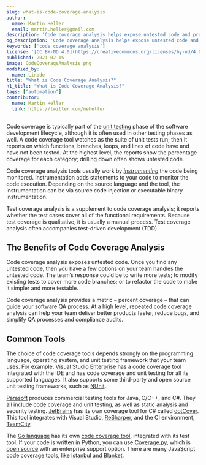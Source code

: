```yaml
---
slug: what-is-code-coverage-analysis
author:
  name: Martin Heller
  email: martin.heller@gmail.com
description: 'Code coverage analysis helps expose untested code and provides a metric that your QA team can use to improve their processes. Code coverage analysis helps your team delivery a more robust product with less unexpected bugs. '
og_description: 'Code coverage analysis helps expose untested code and provides a metric that your QA team can use to improve their processes. Code coverage analysis helps your team delivery a more robust product with less unexpected bugs. '
keywords: ['code coverage analysis']
license: '[CC BY-ND 4.0](https://creativecommons.org/licenses/by-nd/4.0)'
published: 2021-02-15
image: CodeCoverageAnalysis.png
modified_by:
  name: Linode
title: "What is Code Coverage Analysis?"
h1_title: "What is Code Coverage Analysis?"
tags: ["automation"]
contributor:
  name: Martin Heller
  link: https://twitter.com/meheller
---
```

Code coverage is typically part of the [unit testing](/docs/guides/what-is-unit-testing/) phase of the software development lifecycle, although it is often used in other testing phases as well. A code coverage tool watches as the suite of unit tests run; then it reports on which functions, branches, loops, and lines of code have and have not been tested. At the highest level, the reports show the percentage coverage for each category; drilling down often shows untested code.

Code coverage analysis tools usually work by [*instrumenting*](https://en.wikipedia.org/wiki/Instrumentation_(computer_programming)) the code being monitored. Instrumentation adds statements to your code to monitor the code execution. Depending on the source language and the tool, the instrumentation can be via source code injection or executable binary instrumentation.

Test coverage analysis is a supplement to code coverage analysis; it reports whether the test cases cover all of the functional requirements. Because test coverage is qualitative, it is usually a manual process. Test coverage analysis often accompanies test-driven development (TDD).

## The Benefits of Code Coverage Analysis

Code coverage analysis exposes untested code. Once you find any untested code, then you have a few options on your team handles the untested code. The team’s response could be to write more tests; to modify existing tests to cover more code branches; or to refactor the code to make it simpler and more testable.

Code coverage analysis provides a metric – percent coverage – that can guide your software QA process. At a high level, repeated code coverage analysis can help your team deliver better products faster, reduce bugs, and simplify QA processes and compliance audits.

## Common Tools

The choice of code coverage tools depends strongly on the programming language, operating system, and unit testing framework that your team uses. For example, [Visual Studio Enterprise](https://visualstudio.microsoft.com/vs/enterprise/) has a code coverage tool integrated with the IDE and has code coverage and unit testing for all its supported languages. It also supports some third-party and open source unit testing frameworks, such as [NUnit](https://marketplace.visualstudio.com/items?itemName=NUnitDevelopers.NUnit3TestAdapter).

[Parasoft](https://www.parasoft.com/) produces commercial testing tools for Java, C/C++, and C#. They all include code coverage and unit testing, as well as static analysis and security testing. [JetBrains](https://www.jetbrains.com/) has its own coverage tool for C# called [dotCover](https://www.jetbrains.com/help/dotcover/Running_Coverage_Analysis_from_the_Command_LIne.html). This tool integrates with Visual Studio, [ReSharper](https://www.jetbrains.com/resharper/), and the CI environment, [TeamCity](https://www.jetbrains.com/teamcity/).

The [Go language](/docs/guides/beginners-guide-to-go/) has its own [code coverage tool](https://golang.org/cmd/cover/), integrated with its test tool. If your code is written in Python, you can use [Coverage.py](https://coverage.readthedocs.io/), which is [open source](https://github.com/nedbat/coveragepy/) with an enterprise support option. There are many JavaScript code coverage tools, like [Istanbul](https://istanbul.js.org/) and [Blanket](https://www.npmjs.com/package/blanket).

